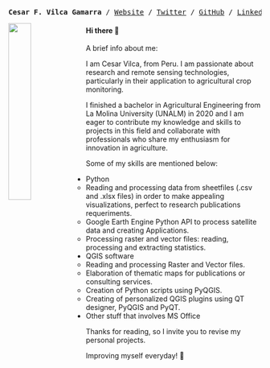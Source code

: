 <p>
<pre align="center">
<strong>Cesar F. Vilca Gamarra</strong> / <a href="https://vilcagamarracf.github.io/">Website</a> / <a href="https://twitter.com/vilcagamarracf">Twitter</a> / <a href="https://github.com/vilcagamarracf">GitHub</a> / <a href="https://www.linkedin.com/in/cesarvilca/">Linkedin</a> / <a href="https://github.com/vilcagamarracf/Personal_CV/blob/main/CV_CESARVILCA.pdf">CV</>
</pre>        
</p>

[<img align='left' width="30%" src="https://miro.medium.com/max/1350/1*bOokbEeXpF1Z4gd_BpL93w.jpeg">](https://github.com/vilcagamarracf "Github Account") 

#### Hi there 👋
A brief info about me:

I am Cesar Vilca, from Peru. I am passionate about research and remote sensing technologies, particularly in their application to agricultural crop monitoring. 

I finished a bachelor in Agricultural Engineering from La Molina University (UNALM) in 2020 and I am eager to contribute my knowledge and skills to projects in this field and collaborate with professionals who share my enthusiasm for innovation in agriculture. 

Some of my skills are mentioned below:
- Python
  - Reading and processing data from sheetfiles (.csv and .xlsx files) in order to make appealing visualizations, perfect to research publications requeriments.
  - Google Earth Engine Python API to process satellite data and creating Applications.
  - Processing raster and vector files: reading, processing and extracting statistics.
- QGIS software
  - Reading and processing Raster and Vector files.
  - Elaboration of thematic maps for publications or consulting services.
  - Creation of Python scripts using PyQGIS.
  - Creating of personalized QGIS plugins using QT designer, PyQGIS and PyQT.
- Other stuff that involves MS Office

Thanks for reading, so I invite you to revise my personal projects.

Improving myself everyday! 🚀

